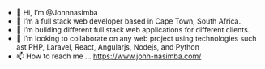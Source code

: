 - 👋 Hi, I’m @Johnnasimba
- 👀 I’m a full stack web developer based in Cape Town, South Africa.
- 🌱 I’m building different full stack web applications for different clients.
- 💞️ I’m looking to collaborate on any web project using technologies such ast PHP, Laravel, React, Angularjs, Nodejs, and Python
- 📫 How to reach me ...
    https://www.john-nasimba.com/

<!---
Johnnasimba/Johnnasimba is a ✨ special ✨ repository because its `README.md` (this file) appears on your GitHub profile.
You can click the Preview link to take a look at your changes.
--->
